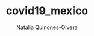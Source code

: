---
layout: project
title:  "covid19_mexico"
description: "Parsing of the pdf COVID-19 documents initially released by The Mexican Ministry of Health."
github: https://github.com/nataquinones/covid19_mexico/
alt_url: https://nataquinones.github.io/covid19_mexico/
author: Natalia Quinones-Olvera
img: /images/projects/covidmexico_logo.png
---